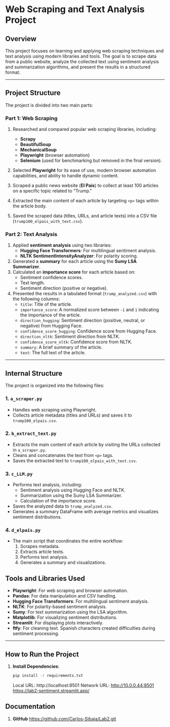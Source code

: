 # Web Scraping and Text Analysis Project

## Overview
This project focuses on learning and applying web scraping techniques and text analysis using modern libraries and tools. The goal is to scrape data from a public website, analyze the collected text using sentiment analysis and summarization algorithms, and present the results in a structured format.

---

## Project Structure
The project is divided into two main parts:

### **Part 1: Web Scraping**
1. Researched and compared popular web scraping libraries, including:
   - **Scrapy**
   - **BeautifulSoup**
   - **MechanicalSoup**
   - **Playwright** (browser automation)
   - **Selenium** (used for benchmarking but removed in the final version).

2. Selected **Playwright** for its ease of use, modern browser automation capabilities, and ability to handle dynamic content.

3. Scraped a public news website (**El País**) to collect at least 100 articles on a specific topic related to "Trump."

4. Extracted the main content of each article by targeting `<p>` tags within the article body.

5. Saved the scraped data (titles, URLs, and article texts) into a CSV file (`trump100_elpais_with_text.csv`).

### **Part 2: Text Analysis**
1. Applied **sentiment analysis** using two libraries:
   - **Hugging Face Transformers**: For multilingual sentiment analysis.
   - **NLTK SentimentIntensityAnalyzer**: For polarity scoring.
2. Generated a **summary** for each article using the **Sumy LSA Summarizer**.
3. Calculated an **importance score** for each article based on:
   - Sentiment confidence scores.
   - Text length.
   - Sentiment direction (positive or negative).
4. Presented the results in a tabulated format (`trump_analyzed.csv`) with the following columns:
   - `title`: Title of the article.
   - `importance_score`: A normalized score between `-1` and `1` indicating the importance of the article.
   - `direction_hugging`: Sentiment direction (positive, neutral, or negative) from Hugging Face.
   - `confidence_score_hugging`: Confidence score from Hugging Face.
   - `direction_nltk`: Sentiment direction from NLTK.
   - `confidence_score_nltk`: Confidence score from NLTK.
   - `summary`: A brief summary of the article.
   - `text`: The full text of the article.

---

## Internal Structure
The project is organized into the following files:

### **1. `a_scraper.py`**
- Handles web scraping using Playwright.
- Collects article metadata (titles and URLs) and saves it to `trump100_elpais.csv`.

### **2. `b_extract_text.py`**
- Extracts the main content of each article by visiting the URLs collected in `a_scraper.py`.
- Cleans and concatenates the text from `<p>` tags.
- Saves the extracted text to `trump100_elpais_with_text.csv`.

### **3. `c_LLM.py`**
- Performs text analysis, including:
  - Sentiment analysis using Hugging Face and NLTK.
  - Summarization using the Sumy LSA Summarizer.
  - Calculation of the importance score.
- Saves the analyzed data to `trump_analyzed.csv`.
- Generates a summary DataFrame with average metrics and visualizes sentiment distributions.

### **4. `d_elpais.py`**
- The main script that coordinates the entire workflow:
  1. Scrapes metadata.
  2. Extracts article texts.
  3. Performs text analysis.
  4. Generates a summary and visualizations.
## Tools and Libraries Used
- **Playwright**: For web scraping and browser automation.
- **Pandas**: For data manipulation and CSV handling.
- **Hugging Face Transformers**: For multilingual sentiment analysis.
- **NLTK**: For polarity-based sentiment analysis.
- **Sumy**: For text summarization using the LSA algorithm.
- **Matplotlib**: For visualizing sentiment distributions.
- **Streamlit**: For displaying plots interactively.
- **ftfy**: For cleaning text. Spanish characters created difficulties during sentiment processing.

---

## How to Run the Project
1. **Install Dependencies**:
   ```bash
   pip install -r requirements.txt
   ```

   Local URL: http://localhost:8501
   Network URL: http://10.0.0.44:8501
   https://lab2-sentiment.streamlit.app/

## Documentation
1. **GitHub** https://github.com/Carlos-Sibaja/Lab2.git